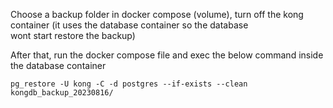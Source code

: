 Choose a backup folder in docker compose (volume), turn off the kong container (it uses the database container so the database  
wont start restore the backup)  

After that, run the docker compose file and exec the below command inside the database container

    pg_restore -U kong -C -d postgres --if-exists --clean kongdb_backup_20230816/
